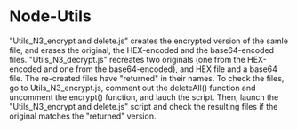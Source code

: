 # Node-Utils

"Utils_N3_encrypt and delete.js" creates the encrypted version of the samle file, and erases the original, the HEX-encoded and the base64-encoded files.
"Utils_N3_decrypt.js" recreates two originals (one from the HEX-encoded and one from the base64-encoded), and HEX file and a base64 file. The re-created files have "returned" in their names.
To check the files, go to Utils_N3_encrypt.js, comment out the deleteAll() function and uncomment the encrypt() function, and lauch the script. Then, launch the "Utils_N3_encrypt and delete.js" script and check the resulting files if the original matches the "returned" version.


